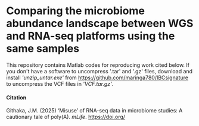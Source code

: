 # Comparing the microbiome abundance landscape between WGS and RNA-seq platforms using the same samples
This repository contains Matlab codes for reproducing work cited below.
If you don't have a software to uncompress '.tar' and '.gz' files, download and install *'unzip_untar.exe'* from https://github.com/maringa780/IBCsignature to uncompress the VCF files in *'VCF.tar.gz'*.  
#### Citation
Githaka, J.M. (2025) ‘Misuse’ of RNA-seq data in microbiome studies: A cautionary tale of poly(A). *mLife*. https://doi.org/ 
